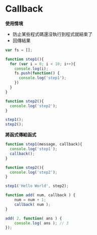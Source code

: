 # Callback

**使用情境**

* 防止某些程式碼還沒執行到程式就結束了
* 回傳結果

```js
var fs = [];

function step1(){
  for (var i = 0; i < 10; i++){
    console.log(i);
    fs.push(function() {
      console.log('step1');
    })
  }
}

function step2(){
  console.log('step2');
}

step1();
step2();
```

<!-- 只印出 step2 -->

**將函式傳給函式**

```js
function step1(message, callback){
  console.log('step1');
  callback();
}

function step2(){
  console.log('step2');
}

step1('Hello World', step2);
```

<!-- 印出 step1 跟 step2 -->

```js
function add( num, callback ) {
    num = num + 1;
    callback( num );
}

add( 2, function( ans ) {
    console.log( ans ); // 3
});
```

